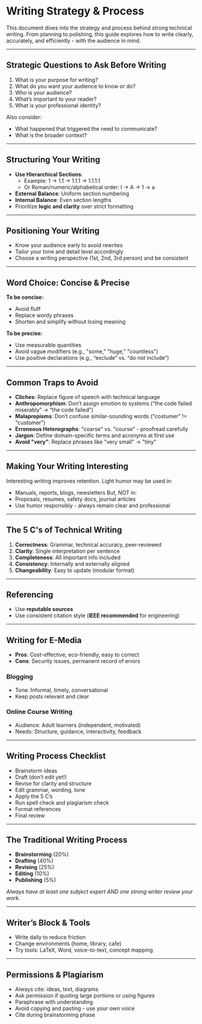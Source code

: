 # Writing Strategy & Process

This document dives into the strategy and process behind strong technical writing. From planning to polishing, 
this guide explores how to write clearly, accurately, and efficiently - with the audience in mind.

---

## Strategic Questions to Ask Before Writing
1. What is your purpose for writing?
2. What do you want your audience to know or do?
3. Who is your audience?
4. What’s important to your reader?
5. What is your professional identity?

Also consider:
- What happened that triggered the need to communicate?
- What is the broader context?

---

## Structuring Your Writing
- **Use Hierarchical Sections**:
  - Example: 1 -> 1.1 -> 1.1.1 -> 1.1.1.1
  - Or Roman/numeric/alphabetical order: I -> A -> 1 -> a
- **External Balance**: Uniform section numbering
- **Internal Balance**: Even section lengths
- Prioritize **logic and clarity** over strict formatting

---

## Positioning Your Writing
- Know your audience early to avoid rewrites
- Tailor your tone and detail level accordingly
- Choose a writing perspective (1st, 2nd, 3rd person) and be consistent

---

## Word Choice: Concise & Precise
**To be concise:**
- Avoid fluff
- Replace wordy phrases
- Shorten and simplify without losing meaning

**To be precise:**
- Use measurable quantities
- Avoid vague modifiers (e.g., "some," "huge," "countless")
- Use positive declarations (e.g., “exclude” vs. “do not include”)

---

## Common Traps to Avoid
- **Cliches**: Replace figure of speech with technical language
- **Anthropomorphism**: Don’t assign emotion to systems (“the code failed miserably” -> “the code failed”)
- **Malapropisms**: Don’t confuse similar-sounding words ("costumer" != "customer")
- **Erroneous Heterographs**: "coarse" vs. "course" - proofread carefully
- **Jargon**: Define domain-specific terms and acronyms at first use
- **Avoid "very"**: Replace phrases like "very small" -> "tiny"

---

## Making Your Writing Interesting
Interesting writing improves retention. Light humor may be used in:
- Manuals, reports, blogs, newsletters
But, NOT in:
- Proposals, resumes, safety docs, journal articles
- Use humor responsibly - always remain clear and professional

---

## The 5 C's of Technical Writing
1. **Correctness**: Grammar, technical accuracy, peer-reviewed
2. **Clarity**: Single interpretation per sentence
3. **Completeness**: All important info included
4. **Consistency**: Internally and externally aligned
5. **Changeability**: Easy to update (modular format)

---

## Referencing
- Use **reputable sources**
- Use consistent citation style (**IEEE recommended** for engineering)

---

## Writing for E-Media
- **Pros**: Cost-effective, eco-friendly, easy to correct
- **Cons**: Security issues, permanent record of errors

### Blogging
- Tone: Informal, timely, conversational
- Keep posts relevant and clear

### Online Course Writing
- Audience: Adult learners (independent, motivated)
- Needs: Structure, guidance, interactivity, feedback

---

## Writing Process Checklist
- Brainstorm ideas
- Draft (don’t edit yet!)
- Revise for clarity and structure
- Edit grammar, wording, tone
- Apply the 5 C’s
- Run spell check and plagiarism check
- Format references
- Final review

---

## The Traditional Writing Process
- **Brainstorming** (20%)
- **Drafting** (40%)
- **Revising** (25%)
- **Editing** (10%)
- **Publishing** (5%)

_Always have at least one subject expert AND one strong writer review your work._

---

## Writer’s Block & Tools
- Write daily to reduce friction
- Change environments (home, library, cafe)
- Try tools: LaTeX, Word, voice-to-text, concept mapping

---

## Permissions & Plagiarism
- Always cite: ideas, text, diagrams
- Ask permission if quoting large portions or using figures
- Paraphrase with understanding
- Avoid copying and pasting - use your own voice
- Cite during brainstorming phase
